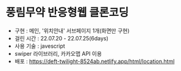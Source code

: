 # 풍림무약 반응형웹 클론코딩

- 구현 : 메인, '위치안내' 서브페이지 1개(화면만 구현)
- 걸린 시간 : 22.07.20 - 22.07.25(6days)
- 사용 기술 : javescript
- swiper 라이브러리, 카카오맵 API 이용
- 배포 : https://deft-twilight-8524ab.netlify.app/html/location.html
